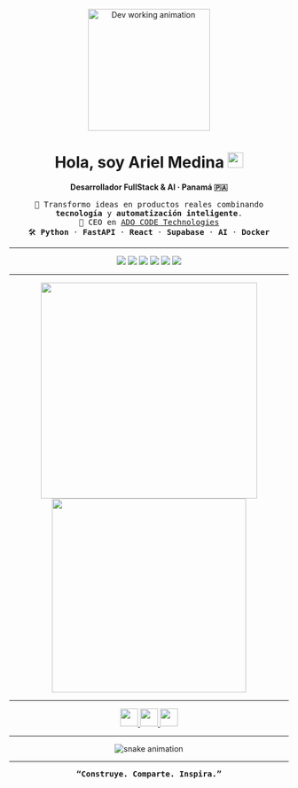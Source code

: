 <!-- Header Animado -->
<p align="center">
  <img src="https://raw.githubusercontent.com/AyathAriel/AyathAriel/main/assets/dev-anim.gif" width="220" alt="Dev working animation"/>
</p>

<h1 align="center">
  Hola, soy Ariel Medina <img src="https://raw.githubusercontent.com/AyathAriel/AyathAriel/main/assets/wave.gif" width="28"/>
</h1>
<p align="center">
  <strong>Desarrollador FullStack & AI · Panamá 🇵🇦</strong>
</p>

<p align="center">
  <samp>
    🚀 Transformo ideas en productos reales combinando <b>tecnología</b> y <b>automatización inteligente</b>.<br>
    🏢 CEO en <a href="https://adocode.com" target="_blank">ADO CODE Technologies</a><br>
    🛠️ <b>Python</b> · <b>FastAPI</b> · <b>React</b> · <b>Supabase</b> · <b>AI</b> · <b>Docker</b>
  </samp>
</p>

---

<!-- Badges animadas -->
<p align="center">
  <img src="https://img.shields.io/badge/-Python-0D1117?style=for-the-badge&logo=python&logoColor=FFD43B">
  <img src="https://img.shields.io/badge/-FastAPI-0D1117?style=for-the-badge&logo=fastapi&logoColor=44DD9A">
  <img src="https://img.shields.io/badge/-React-0D1117?style=for-the-badge&logo=react&logoColor=61DAFB">
  <img src="https://img.shields.io/badge/-Supabase-0D1117?style=for-the-badge&logo=supabase&logoColor=3ECF8E">
  <img src="https://img.shields.io/badge/-Docker-0D1117?style=for-the-badge&logo=docker&logoColor=2496ED">
  <img src="https://img.shields.io/badge/-GitHub-0D1117?style=for-the-badge&logo=github&logoColor=white">
</p>

---

<!-- Stats animadas -->
<p align="center">
  <img src="https://github-readme-stats.vercel.app/api?username=AyathAriel&show_icons=true&theme=radical&hide_title=true" width="390" />
  <img src="https://github-readme-streak-stats.herokuapp.com?user=AyathAriel&theme=radical&date_format=M%20j%5B%2C%20Y%5D" width="350"/>
</p>

---

<!-- Socials modernos -->
<p align="center">
  <a href="https://www.linkedin.com/in/ayathariel" target="_blank" title="LinkedIn">
    <img src="https://cdn.jsdelivr.net/gh/devicons/devicon/icons/linkedin/linkedin-original.svg" width="32"/>
  </a>
  <a href="mailto:ayath1006@gmail.com" target="_blank" title="Email">
    <img src="https://cdn.jsdelivr.net/gh/devicons/devicon/icons/google/google-original.svg" width="32"/>
  </a>
  <a href="https://t.me/AyathAriel" target="_blank" title="Telegram">
    <img src="https://cdn.jsdelivr.net/gh/devicons/devicon/icons/telegram/telegram-original.svg" width="32"/>
  </a>
</p>

---

<!-- Snake animation -->
<p align="center">
  <img src="https://github.com/AyathAriel/AyathAriel/blob/output/github-contribution-grid-snake.svg" alt="snake animation" />
</p>

---

<!-- Footer sutil -->
<p align="center">
  <samp>
    <b>“Construye. Comparte. Inspira.”</b>
  </samp>
</p>
